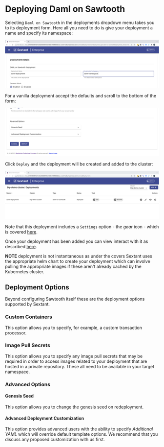 # Deploying Daml on Sawtooth

Selecting `Daml on Sawtooth` in the deployments dropdown menu takes you to
its deployment form. Here all you need to do is give your deployment a name
and specify its namespace:

![Sextant Deployments Daml on Sawtooth Form](../../images/sextant-deployments-daml-sawtooth-form.png)

For a vanilla deployment accept the defaults and scroll to the bottom of the form:

![Sextant Deployments Daml on Sawtooth Deploy](../../images/sextant-deployments-daml-sawtooth-deploy.png)

Click `Deploy` and the deployment will be created and added to the cluster:

![Sextant Deployments Sawtooth Added](../../images/sextant-deployments-daml-sawtooth-added.png)

Note that this deployment includes a `Settings` option - the _gear_ icon - which
is covered [here](daml-ledger-admin.md).

Once your deployment has been added you can view interact with it as described
[here](../management.md#generic-interactions).

__NOTE__ deployment is not instantaneous as under the covers Sextant uses the
appropriate helm chart to create your deployment which can involve pulling the
appropriate images if these aren't already cached by the Kubernetes cluster.

## Deployment Options

Beyond configuring Sawtooth itself these are the deployment options supported by
Sextant.

### Custom Containers

This option allows you to specify, for example, a custom transaction processor.

### Image Pull Secrets

This option allows you to specify any image pull secrets that may be required in
order to access images related to your deployment that are hosted in a private
repository. These all need to be available in your target namespace.

### Advanced Options

#### Genesis Seed

This option allows you to change the genesis seed on redeployment.

#### Advanced Deployment Customization

This option provides advanced users with the ability to specify
_Additional YAML_ which will override default template options. We recommend
that you discuss any proposed customization with us first.
